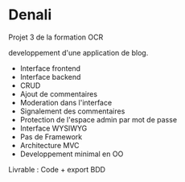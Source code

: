 # Denali


Projet 3 de la formation OCR

developpement d'une application de blog.

- Interface frontend
- Interface backend
- CRUD
- Ajout de commentaires
- Moderation dans l'interface
- Signalement des commentaires
- Protection de l'espace admin par mot de passe
- Interface WYSIWYG
- Pas de Framework
- Architecture MVC
- Developpement minimal en OO


Livrable :
Code + export BDD

